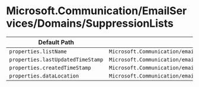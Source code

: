 # Microsoft.Communication/EmailServices/Domains/SuppressionLists

| Default Path | Alias |
|---|---|
| `properties.listName` | `Microsoft.Communication/emailServices/domains/suppressionLists/listName` |
| `properties.lastUpdatedTimeStamp` | `Microsoft.Communication/emailServices/domains/suppressionLists/lastUpdatedTimeStamp` |
| `properties.createdTimeStamp` | `Microsoft.Communication/emailServices/domains/suppressionLists/createdTimeStamp` |
| `properties.dataLocation` | `Microsoft.Communication/emailServices/domains/suppressionLists/dataLocation` |

